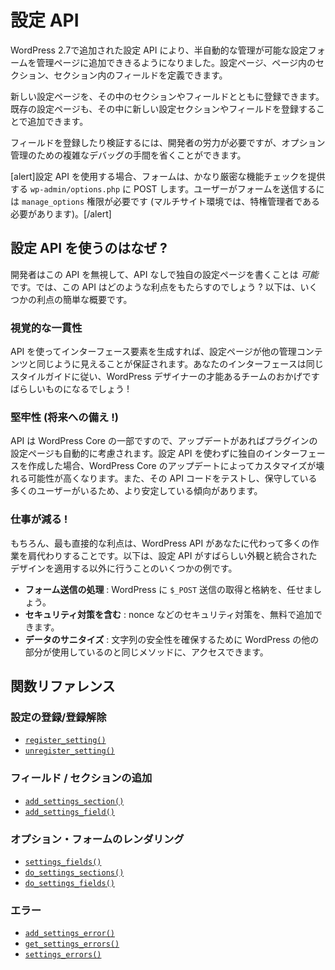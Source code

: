 <!-- 
# Settings API
 -->
# 設定 API

<!-- 
The Settings API, added in WordPress 2.7, allows admin pages containing settings forms to be managed semi-automatically. It lets you define settings pages, sections within those pages and fields within the sections.
 -->
WordPress 2.7で追加された設定 API により、半自動的な管理が可能な設定フォームを管理ページに追加でききるようになりました。設定ページ、ページ内のセクション、セクション内のフィールドを定義できます。

<!-- 
New settings pages can be registered along with sections and fields inside them. Existing settings pages can also be added to by registering new settings sections or fields inside of them.
 -->
新しい設定ページを、その中のセクションやフィールドとともに登録できます。既存の設定ページも、その中に新しい設定セクションやフィールドを登録することで追加できます。

<!-- 
Organizing registration and validation of fields still requires some effort from developers, but avoids a lot of complex debugging of underlying options management.
 -->
フィールドを登録したり検証するには、開発者の労力が必要ですが、オプション管理のための複雑なデバッグの手間を省くことができます。

<!-- 
[alert]When using the Settings API, the form POST to `wp-admin/options.php` which provides fairly strict capabilities checking. Users will need the `manage_options` capability (and in Multisite will have to be a Super Admin) to submit the form.[/alert]
 -->
[alert]設定 API を使用する場合、フォームは、かなり厳密な機能チェックを提供する `wp-admin/options.php` に POST します。ユーザーがフォームを送信するには `manage_options` 権限が必要です (マルチサイト環境では、特権管理者である必要があります)。[/alert]

<!-- 
## Why Use the Setting API?
 -->
## 設定 API を使うのはなぜ ?

<!-- 
A developer _could_ ignore this API and write their own settings page without it. That begs the question, what benefit does this API bring to the table? Following is a quick rundown of some of the benefits.
 -->
開発者はこの API を無視して、API なしで独自の設定ページを書くことは _可能_ です。では、この API はどのような利点をもたらすのでしょう ? 以下は、いくつかの利点の簡単な概要です。

<!-- 
### Visual Consistency
 -->
### 視覚的な一貫性

<!-- 
Using the API to generate your interface elements guarantees that your settings page will look like the rest of the administrative content. Your interface will follow the same styleguide and look like it belongs, and thanks to the talented team of WordPress designers, it'll look awesome!
 -->
API を使ってインターフェース要素を生成すれば、設定ページが他の管理コンテンツと同じように見えることが保証されます。あなたのインターフェースは同じスタイルガイドに従い、WordPress デザイナーの才能あるチームのおかげですばらしいものになるでしょう !

<!-- 
### Robustness (Future-Proofing!)
 -->
### 堅牢性 (将来への備え !)

<!-- 
Since the API is part of WordPress Core, any updates will automatically consider your plugin's settings page. If you make your own interface without using Setting API, WordPress Core updates are more likely to break your customizations. There is also a wider audience testing and maintaining that API code, so it will tend to be more stable.
 -->
API は WordPress Core の一部ですので、アップデートがあればプラグインの設定ページも自動的に考慮されます。設定 API を使わずに独自のインターフェースを作成した場合、WordPress Core のアップデートによってカスタマイズが壊れる可能性が高くなります。また、その API コードをテストし、保守している多くのユーザーがいるため、より安定している傾向があります。

<!-- 
### Less Work!
 -->
### 仕事が減る !

<!-- 
Of course the most immediate benefit is that the WordPress API does a lot of work for you under the hood. Here are a few examples of things the Settings API does besides applying an awesome-looking, integrated design.
 -->
もちろん、最も直接的な利点は、WordPress API があなたに代わって多くの作業を肩代わりすることです。以下は、設定 API がすばらしい外観と統合されたデザインを適用する以外に行うことのいくつかの例です。

<!-- 
- **Handling Form Submissions**: Let WordPress handle retrieving and storing your `$_POST` submissions.
- **Include Security Measures**: You get extra security measures such as nonces, etc. for free.
- **Sanitizing Data**: You get access to the same methods that the rest of WordPress uses for ensuring strings are safe to use.
 -->
- **フォーム送信の処理** : WordPress に `$_POST` 送信の取得と格納を、任せましょう。
- **セキュリティ対策を含む** : nonce などのセキュリティ対策を、無料で追加できます。
- **データのサニタイズ** : 文字列の安全性を確保するために WordPress の他の部分が使用しているのと同じメソッドに、アクセスできます。

<!-- 
## Function Reference
 -->
## 関数リファレンス

<!-- 
### Setting Register/Unregister
 -->
### 設定の登録/登録解除

<!-- 
- [`register_setting()`](https://developer.wordpress.org/reference/functions/register_setting/)
- [`unregister_setting()`](https://developer.wordpress.org/reference/functions/unregister_setting/)
 -->
- [`register_setting()`](https://developer.wordpress.org/reference/functions/register_setting/)
- [`unregister_setting()`](https://developer.wordpress.org/reference/functions/unregister_setting/)

<!-- 
### Add Field/Section
 -->
### フィールド / セクションの追加

<!-- 
- [`add_settings_section()`](https://developer.wordpress.org/reference/functions/add_settings_section/)
- [`add_settings_field()`](https://developer.wordpress.org/reference/functions/add_settings_field/)
 -->
- [`add_settings_section()`](https://developer.wordpress.org/reference/functions/add_settings_section/)
- [`add_settings_field()`](https://developer.wordpress.org/reference/functions/add_settings_field/)

<!-- 
### Options Form Rendering
 -->
### オプション・フォームのレンダリング

<!-- 
- [`settings_fields()`](https://developer.wordpress.org/reference/functions/settings_fields/)
- [`do_settings_sections()`](https://developer.wordpress.org/reference/functions/do_settings_sections/)
- [`do_settings_fields()`](https://developer.wordpress.org/reference/functions/do_settings_fields/)
 -->
- [`settings_fields()`](https://developer.wordpress.org/reference/functions/settings_fields/)
- [`do_settings_sections()`](https://developer.wordpress.org/reference/functions/do_settings_sections/)
- [`do_settings_fields()`](https://developer.wordpress.org/reference/functions/do_settings_fields/)

<!-- 
### Errors
 -->
### エラー

<!-- 
- [`add_settings_error()`](https://developer.wordpress.org/reference/functions/add_settings_error/)
- [`get_settings_errors()`](https://developer.wordpress.org/reference/functions/get_settings_errors/)
- [`settings_errors()`](https://developer.wordpress.org/reference/functions/settings_errors/)
 -->
- [`add_settings_error()`](https://developer.wordpress.org/reference/functions/add_settings_error/)
- [`get_settings_errors()`](https://developer.wordpress.org/reference/functions/get_settings_errors/)
- [`settings_errors()`](https://developer.wordpress.org/reference/functions/settings_errors/)